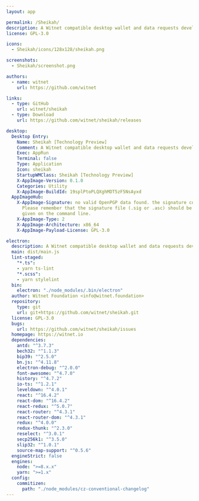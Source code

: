 ```yaml
---
layout: app

permalink: /Sheikah/
description: A Witnet compatible desktop wallet and data requests development environment.
license: GPL-3.0

icons:
  - Sheikah/icons/128x128/sheikah.png

screenshots:
  - Sheikah/screenshot.png

authors:
  - name: witnet
    url: https://github.com/witnet

links:
  - type: GitHub
    url: witnet/sheikah
  - type: Download
    url: https://github.com/witnet/sheikah/releases

desktop:
  Desktop Entry:
    Name: Sheikah [Technology Preview]
    Comment: A Witnet compatible desktop wallet and data requests development environment.
    Exec: AppRun
    Terminal: false
    Type: Application
    Icon: sheikah
    StartupWMClass: Sheikah [Technology Preview]
    X-AppImage-Version: 0.1.0
    Categories: Utility
    X-AppImage-BuildId: 19splPtoPLQXghMDT5zF5NsAyxd
  AppImageHub:
    X-AppImage-Signature: no valid OpenPGP data found. the signature could not be verified.
      Please remember that the signature file (.sig or .asc) should be the first file
      given on the command line.
    X-AppImage-Type: 2
    X-AppImage-Architecture: x86_64
    X-AppImage-Payload-License: GPL-3.0

electron:
  description: A Witnet compatible desktop wallet and data requests development environment.
  main: dist/main.js
  lint-staged:
    "*.ts":
    - yarn ts-lint
    "*.scss":
    - yarn stylelint
  bin:
    electron: "./node_modules/.bin/electron"
  author: Witnet Foundation <info@witnet.foundation>
  repository:
    type: git
    url: git+https://github.com/witnet/sheikah.git
  license: GPL-3.0
  bugs:
    url: https://github.com/witnet/sheikah/issues
  homepage: https://witnet.io
  dependencies:
    antd: "^3.7.3"
    bech32: "^1.1.3"
    bip39: "^2.5.0"
    bn.js: "^4.11.8"
    electron-debug: "^2.0.0"
    font-awesome: "^4.7.0"
    history: "^4.7.2"
    io-ts: "^1.2.1"
    leveldown: "^4.0.1"
    react: "^16.4.2"
    react-dom: "^16.4.2"
    react-redux: "^5.0.7"
    react-router: "^4.3.1"
    react-router-dom: "^4.3.1"
    redux: "^4.0.0"
    redux-thunk: "^2.3.0"
    reselect: "^3.0.1"
    secp256k1: "^3.5.0"
    slip32: "^1.0.1"
    source-map-support: "^0.5.6"
  engineStrict: false
  engines:
    node: ">=8.x.x"
    yarn: ">=1.x"
  config:
    commitizen:
      path: "./node_modules/cz-conventional-changelog"
---
```

